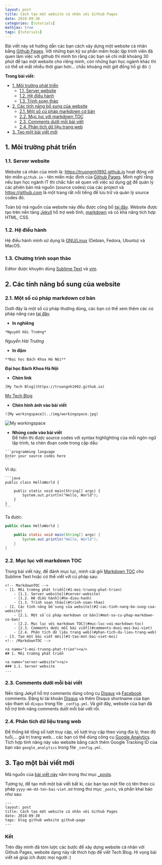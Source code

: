 ```yaml
---
layout: post
title: Cách tạo một website cá nhân với Github Pages
date: 2018-09-30
categories: [tutorials]
mathjax: true
tags: [tutorials]
---
```


Bài viết này sẽ hướng dẫn các bạn cách xây dựng một website cá nhân bằng [Github Pages](https://pages.github.com). Với những bạn kỹ sư phần mềm hoặc lập trình viên đã quen làm việc với github thì mình tin rằng các bạn sẽ chỉ mất khoảng 30 phút để tạo một website cho riêng mình, còn những bạn học ngành khác thì có thể sẽ mất nhiều thời gian hơn... chắc khoảng một giờ đồng hồ gì đó :)

**Trong bài viết:**

<!-- MarkdownTOC -->
- [1. Môi trường phát triển](#1-moi-truong-phat-trien) 
	- [1.1. Server website](#server-website)  
	- [1.2. Hệ điều hành](#he-dieu-hanh)  
	- [1.3. Trình soạn thảo](#trinh-soan-thao)  
- [2. Các tính năng bổ sung của website](#2-cac-tinh-nang-bo-sung-cua-website)  
	- [2.1. Một số cú pháp markdown cơ bản](#mot-so-cu-phap-markdown-co-ban)  
	- [2.2. Mục lục với markdown TOC](#muc-luc-voi-markdown-toc)  
	- [2.3. Comments dưới mỗi bài viết](#comments-duoi-moi-bai-viet)  
	- [2.4. Phân tích dữ liệu trang web](#phan-tich-du-lieu-trang-web)  
- [3. Tạo một bài viết mới](#3-tao-mot-bai-viet-moi)  
<!-- /MarkdownTOC -->

<a name="1-moi-truong-phat-trien"><a/>
## 1. Môi trường phát triển

<a name="server-website"><a/>
### 1.1. Server website

Website cá nhân của mình là: https://truongnh1992.github.io hoạt động với tên miền `github.io` - tên miền mặc định của [Github Pages](https://pages.github.com). Mình nghĩ rằng nếu bạn học ngành IT thì chắc hẳn sẽ quen với việc sử dụng [git](https://git-scm.com) để quản lý các phiên bản mã nguồn (source codes) của các project và https://github.com là một trang rất nổi tiếng để lưu trữ và quản lý source codes đó.  

Toàn bộ mã nguồn của website này đều được công bố [tại đây](https://github.com/truongnh1992/truongnh1992.github.io). Website được tạo trên nền tảng [Jekyll](https://jekyllrb.com) hỗ trợ web tĩnh, [markdown](https://en.wikipedia.org/wiki/Markdown) và có khả năng tích hợp HTML, CSS.


<a name="he-dieu-hanh"><a/>
### 1.2. Hệ điều hành

Hệ điều hành mình sử dụng là [GNU/Linux](https://www.debian.org/releases/stable/amd64/ch01s02.html.vi) (Debian, Fedora, Ubuntu) và MacOS.

<a name="chuong-trinh-soan-thao"><a/>
### 1.3. Chương trình soạn thảo

Editor được khuyên dùng [Sublime Text](https://www.sublimetext.com/3) và [vim](https://www.vim.org).

<a name="2-cac-tinh-nang-bo-sung-cua-website"><a/>
## 2. Các tính năng bổ sung của website

<a name="mot-so-cu-phap-markdown-co-ban"><a/> 
### 2.1. Một số cú pháp markdown cơ bản  

Dưới đây là một số cú pháp thường dùng, các bạn có thể xem thêm các cú pháp nâng cao [tại đây](https://github.com/adam-p/markdown-here/wiki/Markdown-Cheatsheet).  

* **In nghiêng**
```
*Nguyễn Hải Trường*
```
*Nguyễn Hải Trường*

* **In đậm**
```
**Đại học Bách Khoa Hà Nội**
```
**Đại học Bách Khoa Hà Nội**

* **Chèn link**
```
[My Tech Blog](https://truongnh1992.github.io)
```
[My Tech Blog](https://truongnh1992.github.io)

* **Chèn hình ảnh vào bài viết**
```
![My workingspace](../img/workingspace.jpg)
```
![My workingspace](/static/img/workingspace.jpg)

* **Nhúng code vào bài viết**  
Để hiển thị được source codes với syntax highlighting của mỗi ngôn ngữ lập trình, ta chèn đoạn code trong cặp dấu:
````
```programming language
Enter your source codes here
```
````
Ví dụ:  
````
```java
public class HelloWorld {

    public static void main(String[] args) {
        System.out.println("Hello, World");
    }
}
```
````
Ta được:
```java
public class HelloWorld {

    public static void main(String[] args) {
        System.out.println("Hello, World");
    }
}
```

<a name="muc-luc-voi-markdown-toc"><a/>
### 2.2. Mục lục với markdown TOC

Trong bài viết này, để đánh mục lục, mình cài gói [Markdown TOC](https://github.com/jonschlinkert/markdown-toc) cho Sublime Text hoặc có thể viết với cú pháp sau:

```
<!-- MarkdownTOC -->
- [1. Môi trường phát triển](#1-moi-truong-phat-trien) 
	- [1.1. Server website](#server-website)  
	- [1.2. Hệ điều hành](#he-dieu-hanh)  
	- [1.3. Trình soạn thảo](#trinh-soan-thao)  
- [2. Các tính năng bổ sung của website](#2-cac-tinh-nang-bo-sung-cua-website)  
	- [2.1. Một số cú pháp markdown cơ bản](#mot-so-cu-phap-markdown-co-ban)  
	- [2.2. Mục lục với markdown TOC](#muc-luc-voi-markdown-toc)  
	- [2.3. Comments dưới mỗi bài viết](#comments-duoi-moi-bai-viet)  
	- [2.4. Phân tích dữ liệu trang web](#phan-tich-du-lieu-trang-web)  
- [3. Tạo một bài viết mới](#3-tao-mot-bai-viet-moi)  
<!-- /MarkdownTOC -->

<a name="1-moi-truong-phat-trien"><a/>
## 1. Môi trường phát triển

<a name="server-website"><a/>
### 1.1. Server website
...
```

<a name="comments-duoi-moi-bai-viet"><a/>
### 2.3. Comments dưới mỗi bài viết

Nền tảng Jekyll hỗ trợ comments dùng công cụ [Disqus](https://disqus.com) và [Facebook](https://developers.facebook.com/docs/plugins/comments) comments.
Đăng kí tài khoản [Disqus](https://disqus.com) và thêm Disqus shortname của bạn vào tham số `disqus` trong file `_config.yml`. Và giờ đây, website của bạn đã hỗ trợ tính năng comments dưới mỗi bài viết rồi.

<a name="phan-tich-du-lieu-trang-web"><a/>
### 2.4. Phân tích dữ liệu trang web

Để thống kê tổng số lượt truy cập, số lượt truy cập theo vùng địa lý, theo độ tuổi,... giá trị trang web... các bạn có thể dùng công cụ [Google Analytics](https://marketingplatform.google.com/about/analytics/). Tích hợp tính năng này vào website bằng cách thêm Google Tracking ID của bạn vào `google_analytics` trong file `_config.yml`.
	
<a name="3-tao-mot-bai-viet-moi"><a/>
## 3. Tạo một bài viết mới

Mã nguồn của [bài viết này](https://raw.githubusercontent.com/truongnh1992/truongnh1992.github.io/master/_posts/2018-09-30-how-to-create-this-site.md) nằm trong thư mục [\_posts](https://github.com/truongnh1992/truongnh1992.github.io/tree/master/_posts).

Tương tự, để tạo mới một bài viết bất kì, các bạn tạo một file có tên theo cú pháp `yyyy-mm-dd-ten-bai-viet.md` trong thư mục `_posts`, và phần khai báo như sau:  
```
---
layout: post
title: Cách tạo một website cá nhân với Github Pages
date: 2018-09-30
tags: blog github website github-page
---
```

### Kết
Trên đây mình đã tóm lược các bước để xây dựng website cá nhân với Github Pages, website dạng này rất thích hợp để viết Tech Blog. Hi vọng bài viết sẽ giúp ích được mọi người :)

